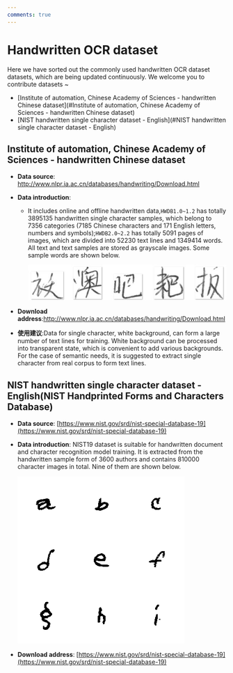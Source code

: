 ```yaml
---
comments: true
---
```



# Handwritten OCR dataset

Here we have sorted out the commonly used handwritten OCR dataset datasets, which are being updated continuously. We welcome you to contribute datasets ~

- [Institute of automation, Chinese Academy of Sciences - handwritten Chinese dataset](#Institute of automation, Chinese Academy of Sciences - handwritten Chinese dataset)
- [NIST handwritten single character dataset - English](#NIST handwritten single character dataset - English)

## Institute of automation, Chinese Academy of Sciences - handwritten Chinese dataset

- **Data source**: <http://www.nlpr.ia.ac.cn/databases/handwriting/Download.html>
- **Data introduction**:
  - It includes online and offline handwritten data,`HWDB1.0~1.2` has totally 3895135 handwritten single character samples, which belong to 7356 categories (7185 Chinese characters and 171 English letters, numbers and symbols);`HWDB2.0~2.2` has totally 5091 pages of images, which are divided into 52230 text lines and 1349414 words. All text and text samples are stored as grayscale images. Some sample words are shown below.

    ![](./images/CASIA_0.jpg)

- **Download address**:<http://www.nlpr.ia.ac.cn/databases/handwriting/Download.html>
- **使用建议**:Data for single character, white background, can form a large number of text lines for training. White background can be processed into transparent state, which is convenient to add various backgrounds. For the case of semantic needs, it is suggested to extract single character from real corpus to form text lines.

## NIST handwritten single character dataset - English(NIST Handprinted Forms and Characters Database)

- **Data source**: [https://www.nist.gov/srd/nist-special-database-19](https://www.nist.gov/srd/nist-special-database-19)
- **Data introduction**: NIST19 dataset is suitable for handwritten document and character recognition model training. It is extracted from the handwritten sample form of 3600 authors and contains 810000 character images in total. Nine of them are shown below.

    ![](./images/nist_demo.png)

- **Download address**: [https://www.nist.gov/srd/nist-special-database-19](https://www.nist.gov/srd/nist-special-database-19)
